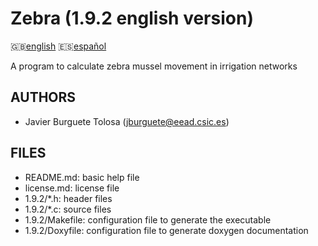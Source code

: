 Zebra (1.9.2 english version)
=============================

:uk:[english](README.md) :es:[español](README.es.md)

A program to calculate zebra mussel movement in irrigation networks

AUTHORS
-------

* Javier Burguete Tolosa (jburguete@eead.csic.es)

FILES
-----

* README.md: basic help file
* license.md: license file
* 1.9.2/\*.h: header files
* 1.9.2/\*.c: source files
* 1.9.2/Makefile: configuration file to generate the executable
* 1.9.2/Doxyfile: configuration file to generate doxygen documentation
